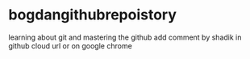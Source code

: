 # bogdangithubrepoistory
learning about git and mastering the github
add comment by shadik in github cloud url or on google chrome
